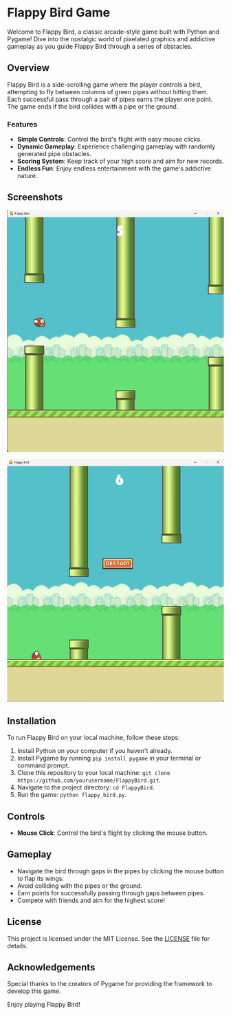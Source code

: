 # Flappy Bird Game

Welcome to Flappy Bird, a classic arcade-style game built with Python and Pygame! Dive into the nostalgic world of pixelated graphics and addictive gameplay as you guide Flappy Bird through a series of obstacles.

## Overview

Flappy Bird is a side-scrolling game where the player controls a bird, attempting to fly between columns of green pipes without hitting them. Each successful pass through a pair of pipes earns the player one point. The game ends if the bird collides with a pipe or the ground.

### Features

- **Simple Controls**: Control the bird's flight with easy mouse clicks.
- **Dynamic Gameplay**: Experience challenging gameplay with randomly generated pipe obstacles.
- **Scoring System**: Keep track of your high score and aim for new records.
- **Endless Fun**: Enjoy endless entertainment with the game's addictive nature.

## Screenshots

![Screenshot 1](screenshots/Screenshot1.png)

![Screenshot 2](screenshots/Screenshot2.png)

## Installation

To run Flappy Bird on your local machine, follow these steps:

1. Install Python on your computer if you haven't already.
2. Install Pygame by running `pip install pygame` in your terminal or command prompt.
3. Clone this repository to your local machine: `git clone https://github.com/yourusername/FlappyBird.git`.
4. Navigate to the project directory: `cd FlappyBird`.
5. Run the game: `python flappy_bird.py`.

## Controls

- **Mouse Click**: Control the bird's flight by clicking the mouse button.

## Gameplay

- Navigate the bird through gaps in the pipes by clicking the mouse button to flap its wings.
- Avoid colliding with the pipes or the ground.
- Earn points for successfully passing through gaps between pipes.
- Compete with friends and aim for the highest score!

## License

This project is licensed under the MIT License. See the [LICENSE](LICENSE) file for details.

## Acknowledgements

Special thanks to the creators of Pygame for providing the framework to develop this game.

Enjoy playing Flappy Bird!

